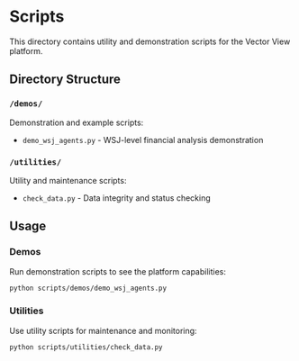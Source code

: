 # Scripts

This directory contains utility and demonstration scripts for the Vector View platform.

## Directory Structure

### `/demos/`
Demonstration and example scripts:
- `demo_wsj_agents.py` - WSJ-level financial analysis demonstration

### `/utilities/`
Utility and maintenance scripts:
- `check_data.py` - Data integrity and status checking

## Usage

### Demos
Run demonstration scripts to see the platform capabilities:
```bash
python scripts/demos/demo_wsj_agents.py
```

### Utilities
Use utility scripts for maintenance and monitoring:
```bash
python scripts/utilities/check_data.py
```
